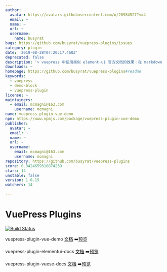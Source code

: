 ```yaml
---
author:
  avatar: https://avatars.githubusercontent.com/u/20984527?v=4
  email: ~
  name: ~
  url: ~
  username:
    name: busyrat
bugs: https://github.com/busyrat/vuepress-plugins/issues
category: plugin
date: '2019-08-28T07:20:17.460Z'
deprecated: false
description: '> vuepress 中使用类似 element-ui 官方文档的效果：在 markdown 中写 vue 组件 demo'
downloads: ~
homepage: https://github.com/busyrat/vuepress-plugins#readme
keywords:
  - vuepress
  - demo-block
  - vuepress-plugin
license: ~
maintainers:
  - email: mcmagni@163.com
    username: mcmagni
name: vuepress-plugin-vue-demo
npm: https://www.npmjs.com/package/vuepress-plugin-vue-demo
publisher:
  avatar: ~
  email: ~
  name: ~
  url: ~
  username:
    email: mcmagni@163.com
    username: mcmagni
repository: https://github.com/busyrat/vuepress-plugins
score: 0.3424659310874239
stars: 14
unstable: false
version: 1.0.15
watchers: 14

---
```


# VuePress Plugins

[![Build Status](https://travis-ci.org/busyrat/vuepress-plugins.svg?branch=master)](https://travis-ci.org/busyrat/vuepress-plugins)

vuepress-plugin-vue-demo
[文档](https://github.com/busyrat/vuepress-plugins/blob/master/packages/vue-demo/README.md) ➡️[预览](https://busyrat.github.io/vuepress-plugins/vue-demo/)


vuepress-plugin-elementui-docs
[文档](https://github.com/busyrat/vuepress-plugins/blob/master/packages/elementui-docs/README.md) ➡️[预览](https://busyrat.github.io/vuepress-plugins/elementui-docs/)


vuepress-plugin-vuese-docs
[文档](https://github.com/busyrat/vuepress-plugins/blob/master/packages/vuese-docs/README.md) ➡️[预览](https://busyrat.github.io/vuepress-plugins/vuese-docs/)
